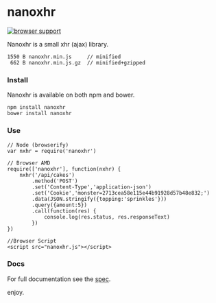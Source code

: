 # nanoxhr

[![browser support](https://ci.testling.com/asbjornenge/nanoxhr.png)
](https://ci.testling.com/asbjornenge/nanoxhr)

Nanoxhr is a small xhr (ajax) library.   

    1550 B nanoxhr.min.js     // minified
     662 B nanoxhr.min.js.gz  // minified+gzipped
     
### Install

Nanoxhr is available on both npm and bower.

	npm install nanoxhr
	bower install nanoxhr
	
### Use

    // Node (browserify)
    var nxhr = require('nanoxhr')
		
    // Browser AMD
    require(['nanoxhr'], function(nxhr) {
        nxhr('/api/cakes')
            .method('POST')
            .set('Content-Type','application-json')
            .set('Cookie','monster=2713cea58e115e44b91928d57b48e832;')
            .data(JSON.stringify({topping:'sprinkles'}))
            .query({amount:5})
            .call(function(res) {
          	    console.log(res.status, res.responseText)
            })
	})
	
	//Browser Script
	<script src="nanoxhr.js"></script>
	
### Docs

For full documentation see the [spec](https://github.com/asbjornenge/nanoxhr/blob/master/test/spec.js).  

enjoy.